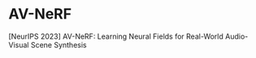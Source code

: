 # AV-NeRF
[NeurIPS 2023] AV-NeRF: Learning Neural Fields for Real-World Audio-Visual Scene Synthesis
